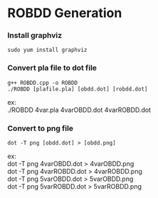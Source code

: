# ROBDD Generation 
### Install graphviz
```
sudo yum install graphviz
```

### Convert pla file to dot file
```
g++ ROBDD.cpp -o ROBDD
./ROBDD [plafile.pla] [obdd.dot] [robdd.dot]
```
ex: \
./ROBDD 4var.pla 4varOBDD.dot 4varROBDD.dot

### Convert to png  file
```
dot -T png [obdd.dot] > [obdd.png]
```
ex: \
dot -T png 4varOBDD.dot > 4varOBDD.png\
dot -T png 4varROBDD.dot > 4varROBDD.png\
dot -T png 5varOBDD.dot > 5varOBDD.png\
dot -T png 5varROBDD.dot > 5varROBDD.png
